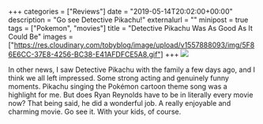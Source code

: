 +++
categories = ["Reviews"]
date = "2019-05-14T20:02:00+00:00"
description = "Go see Detective Pikachu!"
externalurl = ""
minipost = true
tags = ["Pokemon", "movies"]
title = "Detective Pikachu Was As Good As It Could Be"
images = ["https://res.cloudinary.com/tobyblog/image/upload/v1557888093/img/5F86E6CC-37E8-4256-BC38-E41AFDFCE5A8.gif"]
+++
![](https://res.cloudinary.com/tobyblog/image/upload/v1557888093/img/5F86E6CC-37E8-4256-BC38-E41AFDFCE5A8.gif)

In other news, I saw Detective Pikachu with the family a few days ago, and I think we all left impressed. Some strong acting and genuinely funny moments. Pikachu singing the Pokémon cartoon theme song was a highlight for me. But does Ryan Reynolds have to be in literally every movie now? That being said, he did a wonderful job. A really enjoyable and charming movie. Go see it. With your kids, of course.
